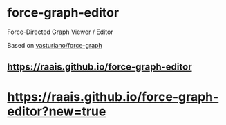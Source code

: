 
# force-graph-editor

Force-Directed Graph Viewer / Editor

Based on [vasturiano/force-graph](https://github.com/vasturiano/force-graph)

## https://raais.github.io/force-graph-editor

# https://raais.github.io/force-graph-editor?new=true
